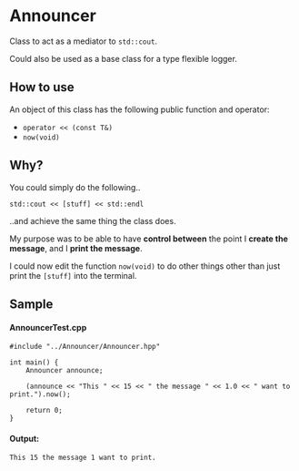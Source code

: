 # Announcer

Class to act as a mediator to ```std::cout```.

Could also be used as a base class for a type flexible logger.

## How to use

An object of this class has the following public function and operator:

- ```operator << (const T&)```
- ```now(void)```

## Why?

You could simply do the following..

```std::cout << [stuff] << std::endl```

..and achieve the same thing the class does.

My purpose was to be able to have **control between** the point I **create the message**, and I **print the message**.

I could now edit the function ```now(void)``` to do other things other than just print the ```[stuff]``` into the terminal.

## Sample

#### AnnouncerTest.cpp
```
#include "../Announcer/Announcer.hpp"

int main() {
    Announcer announce;

    (announce << "This " << 15 << " the message " << 1.0 << " want to print.").now();

    return 0;
}
```

#### Output:
```
This 15 the message 1 want to print.
```
